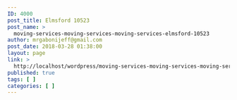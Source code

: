 ```yaml
---
ID: 4000
post_title: Elmsford 10523
post_name: >
  moving-services-moving-services-moving-services-elmsford-10523
author: mrgabonijeff@gmail.com
post_date: 2018-03-28 01:38:00
layout: page
link: >
  http://localhost/wordpress/moving-services-moving-services-moving-services-elmsford-10523/
published: true
tags: [ ]
categories: [ ]
---
```

